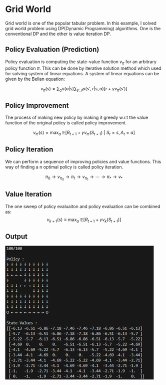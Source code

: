 # Grid World

Grid world is one of the popular tabular problem. In this example, I solved grid world problem using DP(Dynamic Programming) algorithms. One is the conventional DP and the other is value iteration DP.

## Policy Evaluation (Prediction)

Policy evaluation is computing the state-value function $v_\pi$ for an arbitrary policy function $\pi$. This can be done by iterative solution method which used for solving system of linear equations. A system of linear equations can be given by the Bellan equation:

$$v_\pi(s)=\sum_a \pi(a\vert s)\sum_{s',r}p(s',r\vert s,a)\bigg[r+\gamma v_\pi(s')\bigg]$$

## Policy Improvement

The process of making new policy by making it greedy w.r.t the value function of the original policy is called policy improvement.

$$ v_{\pi'}(s)=\max_a \ \mathbb{E}\bigg[R_{t+1}+\gamma v_{\pi'}(S_{t+1}) \ \vert \ S_t=s, A_t=a\bigg]$$

## Policy Iteration

We can perform a sequence of improving policies and value functions. This way of finding a n optimal policy is called policy iteration.

$$\pi_0\rightarrow v_{\pi_0}\rightarrow\pi_1\rightarrow v_{\pi_1}\rightarrow\cdots\rightarrow\pi_*\rightarrow v_*$$

## Value Iteration

The one sweep of policy evaluaiton and policy evaluation can be combined as:
$$v_{k+1}(s)\equiv\max_a \ \mathbb{E}\bigg[R_{t+1}+\gamma v_k(S_{t+1})\bigg]$$

## Output

<img width='475px' alt='run output' src='run_output.jpg'>
